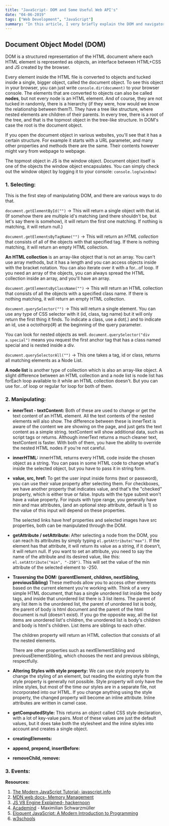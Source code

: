 ```yaml
---
title: "JavaScript- DOM and Some Useful Web API's"
date: "04-06-2019"
tags: ["Web Development", "JavaScript"]
summary: "In this article, I very briefly explain the DOM and navigator, location and history objects. These are mostly tiny notes I took for myself when I was studying the DOM."
---
```


## Document Object Model (DOM)

DOM is a structured representation of the HTML document where each HTML element is represented as objects, an interface between HTML+CSS and JS created by the browser.

Every element inside the HTML file is converted to objects and tucked inside a single, bigger object, called the document object. To see this object in your browser, you can just write `console.dir(document)` to your browser console. The elements that are converted to objects can also be called **nodes**, but not every node is an HTML element. And of course, they are not tucked in randomly, there is a hierarchy (if they were, how would we know the relationship between them?). They have a tree like structure, where nested elements are children of their parents. In every tree, there is a root of the tree, and that is the topmost object in the tree-like structure. In DOM's case the root is the document object.

If you open the document object in various websites, you'll see that it has a certain structure. For example it starts with a URL parameter, and many other properties and methods there are the same. Their contents however might vary from webpage to webpage.

The topmost object in JS is the window object. Document object itself is one of the objects the window object encapsulates. You can simply check out the window object by logging it to your console: `console.log(window)`

### 1. Selecting:

This is the first step of manipulating DOM, and there are various ways to do that.

`document.getElementById("")` -> This will return a single object with that id. (If somehow there are multiple id's matching (and there shouldn't be, but let's say there is somehow), it will return the first one matching. If nothing is matching, it will return null.)

`document.getElementsByTagName("")` -> This will return an _HTML collection_ that consists of all of the objects with that specified tag. If there is nothing matching, it will return an empty HTML collection.

**An HTML collection** is an array-like object that is not an array. You can't use array methods, but it has a length and you can access objects inside with the bracket notation. You can also iterate over it with a for...of loop. If you need an array of the objects, you can always spread the HTML collection inside an array, and you'll have an array.

`document.getElementsByClassName("")` -> This will return an HTML collection that consists of all the objects with a specified class name. If there is nothing matching, it will return an empty HTML collection.

`document.querySelector("")` -> This will return a single element. You can use any type of CSS selector with it (id, class, tag name) but it will only return the first thing it finds. To indicate a class, use a dot(.) and to indicate an id, use a octothorp(#) at the beginning of the query parameter.

You can look for nested objects as well.
`document.querySelector("div a.special")` means you request the first anchor tag that has a class named special and is nested inside a div.

`document.querySelectorAll("")` -> This one takes a tag, id or class, returns all matching elements as a Node List.

**A node list** is another type of collection which is also an array-like object. A slight difference between an HTML collection and a node list is node list has forEach loop available to it while an HTML collection doesn't. But you can use for...of loop or regular for loop for both of them.

### 2. Manipulating:

- **innerText - textContent:** Both of these are used to change or get the text content of an HTML element. All the text contents of the nested elements will also show. The difference between these is innerText is aware of the content we are showing on the page, and just gets the text content as a simple string. textContent will show additional data, such as script tags or returns. Although innerText returns a much cleaner text, textContent is faster. With both of them, you have the ability to override the nested HTML nodes if you're not careful.

- **innerHTML:** innerHTML returns every HTML code inside the chosen object as a string. You can pass in some HTML code to change what's inside the selected object, but you have to pass it in string form.

- **value, src, href:** To get the user input inside forms (text or password), you can use their value property after selecting them. For checkboxes, we have another property that indicates value, and that's the "checked" property, which is either true or false. Inputs with the type submit won't have a value property. For inputs with type range, you generally have min and max attributes, (and an optional step attribute, default is 1) so the value of this input will depend on these properties.

  The selected links have href properties and selected images have src properties, both can be manipulated through the DOM.

- **getAttribute / setAttribute:** After selecting a node from the DOM, you can reach its attributes by simply typing `el.getAttribute("max")`. If the element has that attribute, it will return its value as a string, if it doesn't, it will return null. If you want to set an attribute, you need to say the name of the attribute and its desired value, like this: `el.setAttribute("min", "-250")`. This will set the value of the min attribute of the selected element to -250.

- **Traversing the DOM: (parentElement, children, nextSibling, previousSibling)** These methods allow you to access other elements based on the current element you're working with. Think of a very simple HTML document, that has a single unordered list inside the body tags, and inside that unordered list there is 3 list items. The parent of any list item is the unordered list, the parent of unordered list is body, the parent of body is html document and the parent of the html document is null (doesn't exist). If you go the opposite way, all the list items are unordered list's children, the unordered list is body's children and body is html's children. List items are siblings to each other.

  The children property will return an HTML collection that consists of all the nested elements.

  There are other properties such as nextElementSibling and previousElementSibling, which chooses the next and previous siblings, respectfully.

- **Altering Styles with style property:** We can use style property to change the styling of an element, but reading the existing style from the style property is generally not possible. Style property will only have the inline styles, but most of the time our styles are in a separate file, not incorporated into our HTML. If you change anything using the style property, the changed property will become an inline attribute. Inline attributes are written in camel case.

- **getComputedStyle:** This returns an object called CSS style declaration, with a lot of key-value pairs. Most of these values are just the default values, but it does take both the stylesheet and the inline styles into account and creates a single object.
- **creatingElements:**
- **append, prepend, insertBefore:**
- **removeChild, remove:**

### 3. Events:

**Resources:**

1. [The Modern JavaScript Tutorial- javascript.info](https://javascript.info/)
2. [MDN web docs- Memory Management](https://developer.mozilla.org/en-US/docs/Web/JavaScript/Memory_Management)
3. [JS V8 Engine Explained- hackernoon](https://hackernoon.com/javascript-v8-engine-explained-3f940148d4ef)
4. [Academind](https://academind.com/) - Maximilian Schwarzmüller
5. [Eloquent JavaScript: A Modern Introduction to Programming](https://eloquentjavascript.net/)
6. [w3schools](https://www.w3schools.com/js/)
